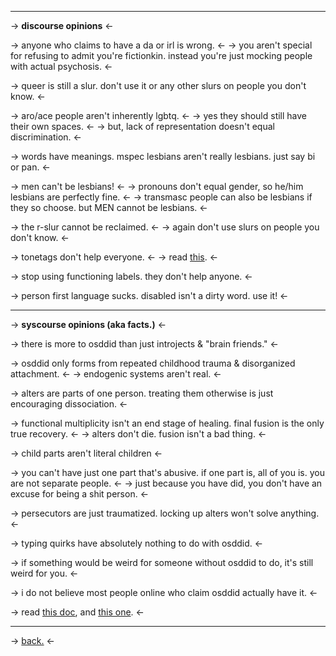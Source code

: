 ***

-> **discourse opinions** <-

-> anyone who claims to have a da or irl is wrong. <-
-> you aren't special for refusing to admit you're fictionkin. instead you're just mocking people with actual psychosis. <-

-> queer is still a slur. don't use it or any other slurs on people you don't know. <- 

-> aro/ace people aren't inherently lgbtq. <- 
-> yes they should still have their own spaces. <-
-> but, lack of representation doesn't equal discrimination. <-

-> words have meanings. mspec lesbians aren't really lesbians. just say bi or pan. <- 

-> men can't be lesbians! <-
-> pronouns don't equal gender, so he/him lesbians are perfectly fine. <- 
-> transmasc people can also be lesbians if they so choose. but MEN cannot be lesbians. <- 

-> the r-slur cannot be reclaimed. <- 
-> again don't use slurs on people you don't know. <- 

-> tonetags don't help everyone. <- 
-> read [this](https://rentry.co/tonetagging). <- 

-> stop using functioning labels. they don't help anyone.  <- 

-> person first language sucks. disabled isn't a dirty word. use it! <- 

***

-> **syscourse opinions (aka facts.)** <- 

-> there is more to osddid than just introjects & "brain friends." <-

-> osddid only forms from repeated childhood trauma & disorganized attachment. <-
-> endogenic systems aren't real. <-

-> alters are parts of one person. treating them otherwise is just encouraging dissociation. <-

-> functional multiplicity isn't an end stage of healing. final fusion is the only true recovery. <-
-> alters don't die. fusion isn't a bad thing. <-

-> child parts aren't literal children <-

-> you can't have just one part that's abusive. if one part is, all of you is. you are not separate people. <-
-> just because you have did, you don't have an excuse for being a shit person. <-

-> persecutors are just traumatized. locking up alters won't solve anything. <-

-> typing quirks have absolutely nothing to do with osddid. <-

-> if something would be weird for someone without osddid to do, it's still weird for you. <-

-> i do not believe most people online who claim osddid actually have it. <-

-> read [this doc](https://docs.google.com/document/d/1nRQX1FJfWD6RKWTc6Hdcq2H5L3rlIUlOCwiJBQ8Vb48/edit), and [this one](https://docs.google.com/document/d/14zEqDnO60EplWatv8GwHNMwa3r3HaT-f8NeU8M_GxKY/edit). <-

***
-> [back.](https://rentry.co/forewarned) <-
